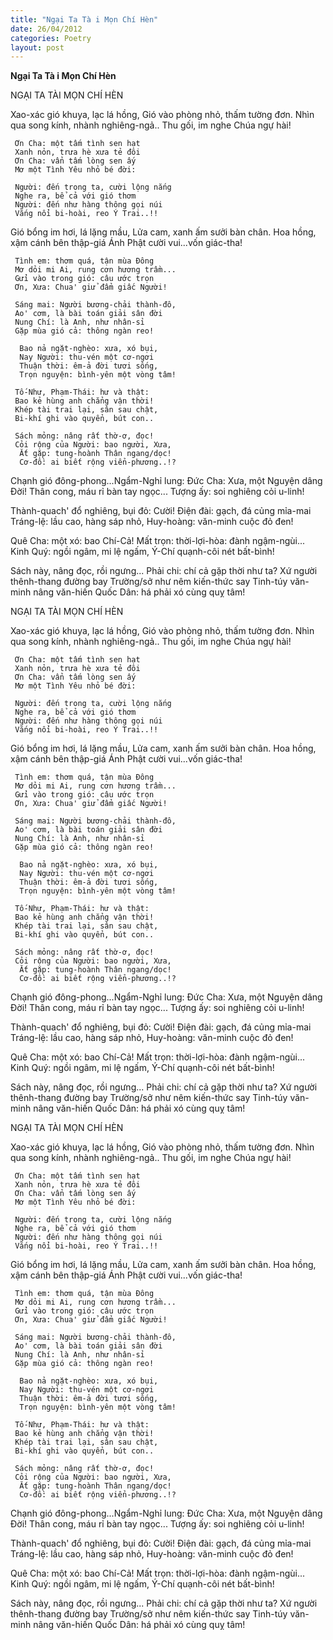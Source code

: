 ```yaml
---
title: "Ngại Ta Tà i Mọn Chí Hèn"
date: 26/04/2012
categories: Poetry
layout: post
---
```


**Ngại Ta Tà i Mọn Chí Hèn**

NGẠI TA TÀI MỌN CHÍ HÈN


Xao-xác gió khuya, lạc lá hồng,
Gió vào phòng nhỏ, thấm tường đơn.
Nhìn qua song kính, nhành nghiêng-ngả..
Thu gối, im nghe Chúa ngự hài!

     Ơn Cha: một tấm tình sen hạt
     Xanh nỏn, trưa hè xưa tẻ đôi
     Ơn Cha: vẩn tấm lòng sen ấy
     Mơ một Tình Yêu nhỏ bé đời:

     Người: đến trong ta, cười lộng nắng
     Nghe ra, bể cả với gió thơm
     Người: đến như hàng thông gọi núi
     Vắng nổi bi-hoài, reo Ý Trai..!!

Gió bổng im hơi, lá lặng mầu,
Lửa cam, xanh ấm sưởi bàn chân.
Hoa hồng, xậm cánh bên thập-giá
Ánh Phật cười vui...vốn giác-tha!

     Tình em: thơm quá, tận mùa Đông
     Mơ dỏi mi Ai, rung cơn hương trầm...
     Gửi vào trong gió: câu ước trọn
     Ơn, Xưa: Chua' giử đẩm giấc Người!

     Sáng mai: Người bương-chải thành-đô,
     Ao' cơm, là bài toán giải sân đời
     Nung Chí: là Anh, như nhân-sỉ
     Gặp mùa gió cả: thông ngàn reo!

      Bao nả ngặt-nghèo: xưa, xó bụi,
      Nay Người: thu-vén một cơ-ngơi
      Thuận thời: êm-ả đời tươi sống,
      Trọn nguyện: bình-yên một vòng tâm!

     Tố-Như, Phạm-Thái: hư và thật:
     Bao kẻ hùng anh chẳng vận thời!
     Khép tài trai lại, sân sau chật,
     Bi-khí ghi vào quyển, bút con..
    
     Sách mỏng: nâng rất thờ-ơ, đọc!
     Cỏi rộng của Người: bao người, Xưa,
      Ắt gặp: tung-hoành Thân ngang/dọc!
      Cơ-đồ: ai biết rộng viển-phương..!?

Chạnh gió đông-phong...Ngẩm-Nghỉ lung:
Đức Cha: Xưa, một Nguyện dâng Đời!
Thân cong, máu rỉ bàn tay ngọc...
Tượng ấy: soi nghiêng cỏi u-linh!

Thành-quach' đổ nghiêng, bụi đỏ: Cười!
Điện đài: gạch, đá củng mỉa-mai
Tráng-lệ: lầu cao, hàng sáp nhỏ,
Huy-hoàng: văn-minh cuộc đỏ đen!

Quê Cha: một xó: bao Chí-Cả!
Mất trọn: thời-lợi-hòa: đành ngậm-ngùi...
Kinh Quý: ngồi ngâm, mi lệ ngấm,
Ý-Chí quạnh-côi nét bất-bình!

Sách này, nâng đọc, rồi ngưng...
Phải chi: chí cả gặp thời như ta?
Xứ người thênh-thang đường bay
Trường/sở như nêm kiến-thức say
Tinh-túy văn-minh nâng văn-hiến
Quốc Dân: há phải xó cùng quỵ tâm!

NGẠI TA TÀI MỌN CHÍ HÈN


Xao-xác gió khuya, lạc lá hồng,
Gió vào phòng nhỏ, thấm tường đơn.
Nhìn qua song kính, nhành nghiêng-ngả..
Thu gối, im nghe Chúa ngự hài!

     Ơn Cha: một tấm tình sen hạt
     Xanh nỏn, trưa hè xưa tẻ đôi
     Ơn Cha: vẩn tấm lòng sen ấy
     Mơ một Tình Yêu nhỏ bé đời:

     Người: đến trong ta, cười lộng nắng
     Nghe ra, bể cả với gió thơm
     Người: đến như hàng thông gọi núi
     Vắng nổi bi-hoài, reo Ý Trai..!!

Gió bổng im hơi, lá lặng mầu,
Lửa cam, xanh ấm sưởi bàn chân.
Hoa hồng, xậm cánh bên thập-giá
Ánh Phật cười vui...vốn giác-tha!

     Tình em: thơm quá, tận mùa Đông
     Mơ dỏi mi Ai, rung cơn hương trầm...
     Gửi vào trong gió: câu ước trọn
     Ơn, Xưa: Chua' giử đẩm giấc Người!

     Sáng mai: Người bương-chải thành-đô,
     Ao' cơm, là bài toán giải sân đời
     Nung Chí: là Anh, như nhân-sỉ
     Gặp mùa gió cả: thông ngàn reo!

      Bao nả ngặt-nghèo: xưa, xó bụi,
      Nay Người: thu-vén một cơ-ngơi
      Thuận thời: êm-ả đời tươi sống,
      Trọn nguyện: bình-yên một vòng tâm!

     Tố-Như, Phạm-Thái: hư và thật:
     Bao kẻ hùng anh chẳng vận thời!
     Khép tài trai lại, sân sau chật,
     Bi-khí ghi vào quyển, bút con..
    
     Sách mỏng: nâng rất thờ-ơ, đọc!
     Cỏi rộng của Người: bao người, Xưa,
      Ắt gặp: tung-hoành Thân ngang/dọc!
      Cơ-đồ: ai biết rộng viển-phương..!?

Chạnh gió đông-phong...Ngẩm-Nghỉ lung:
Đức Cha: Xưa, một Nguyện dâng Đời!
Thân cong, máu rỉ bàn tay ngọc...
Tượng ấy: soi nghiêng cỏi u-linh!

Thành-quach' đổ nghiêng, bụi đỏ: Cười!
Điện đài: gạch, đá củng mỉa-mai
Tráng-lệ: lầu cao, hàng sáp nhỏ,
Huy-hoàng: văn-minh cuộc đỏ đen!

Quê Cha: một xó: bao Chí-Cả!
Mất trọn: thời-lợi-hòa: đành ngậm-ngùi...
Kinh Quý: ngồi ngâm, mi lệ ngấm,
Ý-Chí quạnh-côi nét bất-bình!

Sách này, nâng đọc, rồi ngưng...
Phải chi: chí cả gặp thời như ta?
Xứ người thênh-thang đường bay
Trường/sở như nêm kiến-thức say
Tinh-túy văn-minh nâng văn-hiến
Quốc Dân: há phải xó cùng quỵ tâm!

NGẠI TA TÀI MỌN CHÍ HÈN


Xao-xác gió khuya, lạc lá hồng,
Gió vào phòng nhỏ, thấm tường đơn.
Nhìn qua song kính, nhành nghiêng-ngả..
Thu gối, im nghe Chúa ngự hài!

     Ơn Cha: một tấm tình sen hạt
     Xanh nỏn, trưa hè xưa tẻ đôi
     Ơn Cha: vẩn tấm lòng sen ấy
     Mơ một Tình Yêu nhỏ bé đời:

     Người: đến trong ta, cười lộng nắng
     Nghe ra, bể cả với gió thơm
     Người: đến như hàng thông gọi núi
     Vắng nổi bi-hoài, reo Ý Trai..!!

Gió bổng im hơi, lá lặng mầu,
Lửa cam, xanh ấm sưởi bàn chân.
Hoa hồng, xậm cánh bên thập-giá
Ánh Phật cười vui...vốn giác-tha!

     Tình em: thơm quá, tận mùa Đông
     Mơ dỏi mi Ai, rung cơn hương trầm...
     Gửi vào trong gió: câu ước trọn
     Ơn, Xưa: Chua' giử đẩm giấc Người!

     Sáng mai: Người bương-chải thành-đô,
     Ao' cơm, là bài toán giải sân đời
     Nung Chí: là Anh, như nhân-sỉ
     Gặp mùa gió cả: thông ngàn reo!

      Bao nả ngặt-nghèo: xưa, xó bụi,
      Nay Người: thu-vén một cơ-ngơi
      Thuận thời: êm-ả đời tươi sống,
      Trọn nguyện: bình-yên một vòng tâm!

     Tố-Như, Phạm-Thái: hư và thật:
     Bao kẻ hùng anh chẳng vận thời!
     Khép tài trai lại, sân sau chật,
     Bi-khí ghi vào quyển, bút con..
    
     Sách mỏng: nâng rất thờ-ơ, đọc!
     Cỏi rộng của Người: bao người, Xưa,
      Ắt gặp: tung-hoành Thân ngang/dọc!
      Cơ-đồ: ai biết rộng viển-phương..!?

Chạnh gió đông-phong...Ngẩm-Nghỉ lung:
Đức Cha: Xưa, một Nguyện dâng Đời!
Thân cong, máu rỉ bàn tay ngọc...
Tượng ấy: soi nghiêng cỏi u-linh!

Thành-quach' đổ nghiêng, bụi đỏ: Cười!
Điện đài: gạch, đá củng mỉa-mai
Tráng-lệ: lầu cao, hàng sáp nhỏ,
Huy-hoàng: văn-minh cuộc đỏ đen!

Quê Cha: một xó: bao Chí-Cả!
Mất trọn: thời-lợi-hòa: đành ngậm-ngùi...
Kinh Quý: ngồi ngâm, mi lệ ngấm,
Ý-Chí quạnh-côi nét bất-bình!

Sách này, nâng đọc, rồi ngưng...
Phải chi: chí cả gặp thời như ta?
Xứ người thênh-thang đường bay
Trường/sở như nêm kiến-thức say
Tinh-túy văn-minh nâng văn-hiến
Quốc Dân: há phải xó cùng quỵ tâm!
